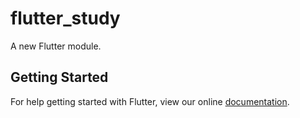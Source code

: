 # flutter_study

A new Flutter module.

## Getting Started

For help getting started with Flutter, view our online
[documentation](https://flutter.io/).
